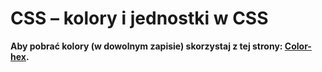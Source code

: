
# CSS &ndash; kolory i jednostki w CSS


**Aby pobrać kolory (w dowolnym zapisie) skorzystaj z tej strony: [Color-hex](http://www.color-hex.com/).**
